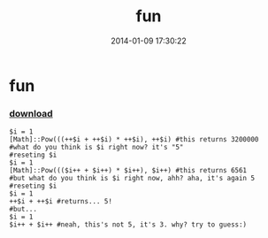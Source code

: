 ﻿---
pid:            4786
parent:         0
children:       
poster:         greg zakharov
title:          fun
date:           2014-01-09 17:30:22
description:    
format:         posh
---

# fun

### [download](4786.ps1)  



```posh
$i = 1
[Math]::Pow(((++$i + ++$i) * ++$i), ++$i) #this returns 3200000
#what do you think is $i right now? it's "5"
#reseting $i
$i = 1
[Math]::Pow((($i++ + $i++) * $i++), $i++) #this returns 6561
#but what do you think is $i right now, ahh? aha, it's again 5
#reseting $i
$i = 1
++$i + ++$i #returns... 5!
#but...
$i = 1
$i++ + $i++ #neah, this's not 5, it's 3. why? try to guess:)
```
